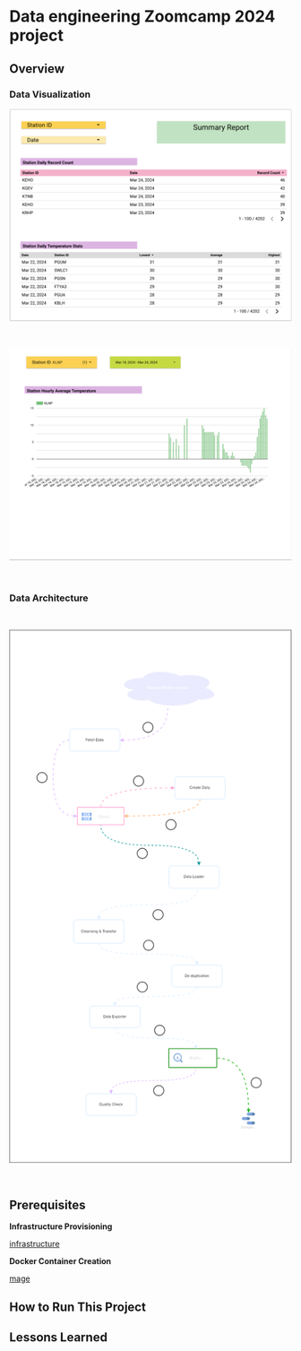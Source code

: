 # Data engineering Zoomcamp 2024 project

## Overview



### Data Visualization

![data visualization 01](./docs/data_visualization_01.png)

<br>

![data visualization 02](./docs/data_visualization_02.png)

<br>


### Data Architecture

<br>

![data architectures](./docs/data_architecture.svg)

<br>


## Prerequisites

**Infrastructure Provisioning**

[infrastructure](./docs/infra.md)

**Docker Container Creation**

[mage](./docs/mage.md)


## How to Run This Project



## Lessons Learned

